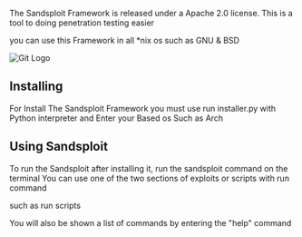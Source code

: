 The Sandsploit Framework is released under a Apache 2.0 license.
This is a tool to doing penetration testing easier

you can use this Framework in all *nix os such as GNU & BSD

![Git Logo](http://bayanbox.ir/view/2179952147277509482/Screenshot-20190827-130812.png)

Installing
--

For Install The Sandsploit Framework you must use run installer.py with Python interpreter and Enter your Based os Such as Arch

Using Sandsploit
--
To run the Sandsploit after installing it, run the sandsploit command on the terminal
You can use one of the two sections of exploits or scripts with run command

such as run scripts

You will also be shown a list of commands by entering the "help" command

